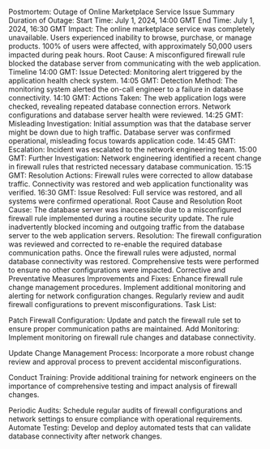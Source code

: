 Postmortem: Outage of Online Marketplace Service
Issue Summary
      Duration of Outage:
      Start Time: July 1, 2024, 14:00 GMT
      End Time: July 1, 2024, 16:30 GMT
      Impact:
      The online marketplace service was completely unavailable.
      Users experienced inability to browse, purchase, or manage products.
      100% of users were affected, with approximately 50,000 users impacted during peak hours.
      Root Cause:
      A misconfigured firewall rule blocked the database server from communicating with the web application.
      Timeline
      14:00 GMT:
      Issue Detected: Monitoring alert triggered by the application health check system.
      14:05 GMT:
      Detection Method: The monitoring system alerted the on-call engineer to a failure in database connectivity.
      14:10 GMT:
      Actions Taken:
      The web application logs were checked, revealing repeated database connection errors.
      Network configurations and database server health were reviewed.
      14:25 GMT:
      Misleading Investigation:
      Initial assumption was that the database server might be down due to high traffic.
      Database server was confirmed operational, misleading focus towards application code.
      14:45 GMT:
      Escalation: Incident was escalated to the network engineering team.
      15:00 GMT:
      Further Investigation:
      Network engineering identified a recent change in firewall rules that restricted necessary database communication.
      15:15 GMT:
      Resolution Actions:
      Firewall rules were corrected to allow database traffic.
      Connectivity was restored and web application functionality was verified.
      16:30 GMT:
      Issue Resolved: Full service was restored, and all systems were confirmed operational.
Root Cause and Resolution
Root Cause:
      The database server was inaccessible due to a misconfigured firewall rule implemented during a routine security update. The rule inadvertently blocked              incoming and outgoing traffic from the database server to the web application servers.
Resolution:
      The firewall configuration was reviewed and corrected to re-enable the required database communication paths. Once the firewall rules were adjusted, normal         database connectivity was restored. Comprehensive tests were performed to ensure no other configurations were impacted.
      Corrective and Preventative Measures
Improvements and Fixes:
                                Enhance firewall rule change management procedures.
                                Implement additional monitoring and alerting for network configuration changes.
                                Regularly review and audit firewall configurations to prevent misconfigurations.
Task List:

Patch Firewall Configuration: 
                                Update and patch the firewall rule set to ensure proper communication paths are maintained.
Add Monitoring: 
                                Implement monitoring on firewall rule changes and database connectivity.

Update Change Management Process: 
                                Incorporate a more robust change review and approval process to prevent accidental misconfigurations.

Conduct Training: 
                                Provide additional training for network engineers on the importance of comprehensive testing and impact analysis of firewall changes.

Periodic Audits: 
                                Schedule regular audits of firewall configurations and network settings to ensure compliance with operational requirements.
Automate Testing: 
                                Develop and deploy automated tests that can validate database connectivity after network changes.
